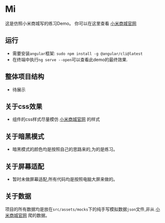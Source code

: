 # Mi

这是仿照小米商城写的练习Demo。 你可以在这里查看 [小米商城官网](https://www.mi.com/)

## 运行

- 需要安装`angular`框架: `sudo npm install -g @angular/cli@latest`
- 在终端中执行`ng serve --open`可以查看此demo的最终效果.

## 整体项目结构

- 待展示

## 关于css效果

- 组件的css样式尽量模仿 [小米商城官网](htts://www.mi.com/) 的样式

## 关于暗黑模式

- 暗黑模式的颜色均是按照自己的思路来的,为的是练习。

## 关于屏幕适配

- 暂时未做屏幕适配,所有代码均是按照电脑大屏来做的。

## 关于数据

项目的所有数据均是放在`src/assets/mocks`下的纯手写模拟数据`json`文件,非从 [小米商城官网](htts://www.mi.com/) 爬的数据。
